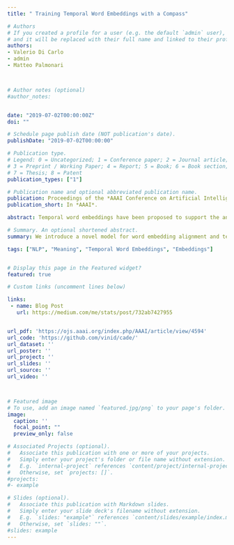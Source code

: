 ```yaml
---
title: " Training Temporal Word Embeddings with a Compass"

# Authors
# If you created a profile for a user (e.g. the default `admin` user), write the username (folder name) here
# and it will be replaced with their full name and linked to their profile.
authors:
- Valerio Di Carlo
- admin
- Matteo Palmonari



# Author notes (optional)
#author_notes:


date: "2019-07-02T00:00:00Z"
doi: ""

# Schedule page publish date (NOT publication's date).
publishDate: "2019-07-02T00:00:00"

# Publication type.
# Legend: 0 = Uncategorized; 1 = Conference paper; 2 = Journal article;
# 3 = Preprint / Working Paper; 4 = Report; 5 = Book; 6 = Book section;
# 7 = Thesis; 8 = Patent
publication_types: ["1"]

# Publication name and optional abbreviated publication name.
publication: Proceedings of the *AAAI Conference on Artificial Intelligence*.
publication_short: In *AAAI*.

abstract: Temporal word embeddings have been proposed to support the analysis of word meaning shifts during time and to study the evolution of languages. Different approaches have been proposed to generate vector representations of words that embed their meaning during a specific time interval. However, the training process used in these approaches is complex, may be inefficient or it may require large text corpora. As a consequence, these approaches may be difficult to apply in resource-scarce domains or by scientists with limited in-depth knowledge of embedding models. In this paper, we propose a new heuristic to train temporal word embeddings based on the Word2vec model. The heuristic consists in using atemporal vectors as a reference, i.e., as a compass, when training the representations specific to a given time interval. The use of the compass simplifies the training process and makes it more efficient. Experiments conducted using state-of-the-art datasets and methodologies suggest that our approach outperforms or equals comparable approaches while being more robust in terms of the required corpus size.

# Summary. An optional shortened abstract.
summary: We introduce a novel model for word embedding alignment and test it on temporal word embeddings obtaining SOTA results.

tags: ["NLP", "Meaning", "Temporal Word Embeddings", "Embeddings"]


# Display this page in the Featured widget?
featured: true

# Custom links (uncomment lines below)

links:
 - name: Blog Post
   url: https://medium.com/me/stats/post/732ab7427955


url_pdf: 'https://ojs.aaai.org/index.php/AAAI/article/view/4594'
url_code: 'https://github.com/vinid/cade/'
url_dataset: ''
url_poster: ''
url_project: ''
url_slides: ''
url_source: ''
url_video: ''



# Featured image
# To use, add an image named `featured.jpg/png` to your page's folder.
image:
  caption: ''
  focal_point: ""
  preview_only: false

# Associated Projects (optional).
#   Associate this publication with one or more of your projects.
#   Simply enter your project's folder or file name without extension.
#   E.g. `internal-project` references `content/project/internal-project/index.md`.
#   Otherwise, set `projects: []`.
#projects:
#- example

# Slides (optional).
#   Associate this publication with Markdown slides.
#   Simply enter your slide deck's filename without extension.
#   E.g. `slides: "example"` references `content/slides/example/index.md`.
#   Otherwise, set `slides: ""`.
#slides: example
---
```


